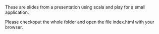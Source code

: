 These are slides from a presentation  using scala and play for a small
application.

Please checkoput the whole folder and open the file index.html with your
browser.
